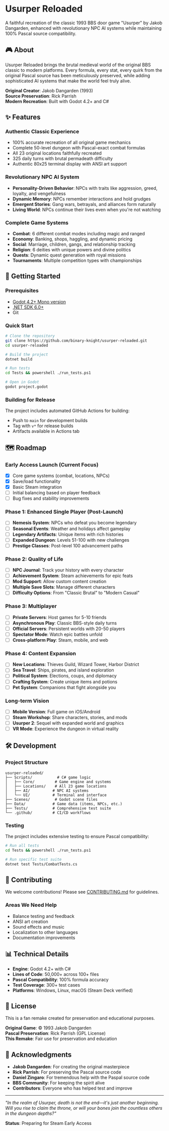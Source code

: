 ﻿# Usurper Reloaded

A faithful recreation of the classic 1993 BBS door game "Usurper" by Jakob Dangarden, enhanced with revolutionary NPC AI systems while maintaining 100% Pascal source compatibility.

## 🎮 About

Usurper Reloaded brings the brutal medieval world of the original BBS classic to modern platforms. Every formula, every stat, every quirk from the original Pascal source has been meticulously preserved, while adding sophisticated AI systems that make the world feel truly alive.

**Original Creator**: Jakob Dangarden (1993)  
**Source Preservation**: Rick Parrish  
**Modern Recreation**: Built with Godot 4.2+ and C#

## ✨ Features

### **Authentic Classic Experience**
- 100% accurate recreation of all original game mechanics
- Complete 50-level dungeon with Pascal-exact combat formulas
- All 23 original locations faithfully recreated
- 325 daily turns with brutal permadeath difficulty
- Authentic 80x25 terminal display with ANSI art support

### **Revolutionary NPC AI System**
- **Personality-Driven Behavior**: NPCs with traits like aggression, greed, loyalty, and vengefulness
- **Dynamic Memory**: NPCs remember interactions and hold grudges
- **Emergent Stories**: Gang wars, betrayals, and alliances form naturally
- **Living World**: NPCs continue their lives even when you're not watching

### **Complete Game Systems**
- **Combat**: 6 different combat modes including magic and ranged
- **Economy**: Banking, shops, haggling, and dynamic pricing
- **Social**: Marriage, children, gangs, and relationship tracking
- **Religion**: 6 deities with unique powers and divine politics
- **Quests**: Dynamic quest generation with royal missions
- **Tournaments**: Multiple competition types with championships

## 🚀 Getting Started

### Prerequisites
- [Godot 4.2+ Mono version](https://godotengine.org/download)
- [.NET SDK 6.0+](https://dotnet.microsoft.com/download)
- Git

### Quick Start
```bash
# Clone the repository
git clone https://github.com/binary-knight/usurper-reloaded.git
cd usurper-reloaded

# Build the project
dotnet build

# Run tests
cd Tests && powershell ./run_tests.ps1

# Open in Godot
godot project.godot
```

### Building for Release
The project includes automated GitHub Actions for building:
- Push to `main` for development builds
- Tag with `v*` for release builds
- Artifacts available in Actions tab

## 🗺️ Roadmap

### **Early Access Launch** (Current Focus)
- [x] Core game systems (combat, locations, NPCs)
- [x] Save/load functionality
- [x] Basic Steam integration
- [ ] Initial balancing based on player feedback
- [ ] Bug fixes and stability improvements

### **Phase 1: Enhanced Single Player** (Post-Launch)
- [ ] **Nemesis System**: NPCs who defeat you become legendary
- [ ] **Seasonal Events**: Weather and holidays affect gameplay
- [ ] **Legendary Artifacts**: Unique items with rich histories
- [ ] **Expanded Dungeon**: Levels 51-100 with new challenges
- [ ] **Prestige Classes**: Post-level 100 advancement paths

### **Phase 2: Quality of Life** 
- [ ] **NPC Journal**: Track your history with every character
- [ ] **Achievement System**: Steam achievements for epic feats
- [ ] **Mod Support**: Allow custom content creation
- [ ] **Multiple Save Slots**: Manage different characters
- [ ] **Difficulty Options**: From "Classic Brutal" to "Modern Casual"

### **Phase 3: Multiplayer** 
- [ ] **Private Servers**: Host games for 5-10 friends
- [ ] **Asynchronous Play**: Classic BBS-style daily turns
- [ ] **Official Servers**: Persistent worlds with 20-50 players
- [ ] **Spectator Mode**: Watch epic battles unfold
- [ ] **Cross-platform Play**: Steam, mobile, and web

### **Phase 4: Content Expansion**
- [ ] **New Locations**: Thieves Guild, Wizard Tower, Harbor District
- [ ] **Sea Travel**: Ships, pirates, and island exploration
- [ ] **Political System**: Elections, coups, and diplomacy
- [ ] **Crafting System**: Create unique items and potions
- [ ] **Pet System**: Companions that fight alongside you

### **Long-term Vision**
- [ ] **Mobile Version**: Full game on iOS/Android
- [ ] **Steam Workshop**: Share characters, stories, and mods
- [ ] **Usurper 2**: Sequel with expanded world and graphics
- [ ] **VR Mode**: Experience the dungeon in virtual reality

## 🛠️ Development

### Project Structure
```
usurper-reloaded/
├── Scripts/           # C# game logic
│   ├── Core/         # Game engine and systems
│   ├── Locations/    # All 23 game locations
│   ├── AI/          # NPC AI systems
│   └── UI/          # Terminal and interface
├── Scenes/           # Godot scene files
├── Data/            # Game data (items, NPCs, etc.)
├── Tests/           # Comprehensive test suite
└── .github/         # CI/CD workflows
```

### Testing
The project includes extensive testing to ensure Pascal compatibility:
```bash
# Run all tests
cd Tests && powershell ./run_tests.ps1

# Run specific test suite
dotnet test Tests/CombatTests.cs
```

## 🤝 Contributing

We welcome contributions! Please see [CONTRIBUTING.md](CONTRIBUTING.md) for guidelines.

### Areas We Need Help
- Balance testing and feedback
- ANSI art creation
- Sound effects and music
- Localization to other languages
- Documentation improvements

## 📊 Technical Details

- **Engine**: Godot 4.2+ with C#
- **Lines of Code**: 50,000+ across 100+ files
- **Pascal Compatibility**: 100% formula accuracy
- **Test Coverage**: 300+ test cases
- **Platforms**: Windows, Linux, macOS (Steam Deck verified)

## 📜 License

This is a fan remake created for preservation and educational purposes. 

**Original Game**: © 1993 Jakob Dangarden  
**Pascal Preservation**: Rick Parrish (GPL License)  
**This Remake**: Fair use for preservation and education

## 🙏 Acknowledgments

- **Jakob Dangarden**: For creating the original masterpiece
- **Rick Parrish**: For preserving the Pascal source code
- **Daniel Zingaro**: For tremendous help with the Paspal source code
- **BBS Community**: For keeping the spirit alive
- **Contributors**: Everyone who has helped test and improve

---

*"In the realm of Usurper, death is not the end—it's just another beginning. Will you rise to claim the throne, or will your bones join the countless others in the dungeon depths?"*

**Status**: Preparing for Steam Early Access 
